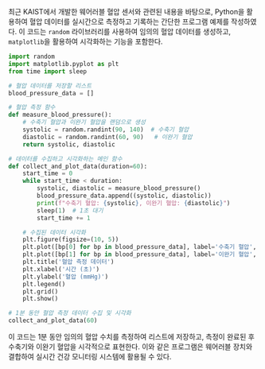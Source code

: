 최근 KAIST에서 개발한 웨어러블 혈압 센서와 관련된 내용을 바탕으로, Python을 활용하여 혈압 데이터를 실시간으로 측정하고 기록하는 간단한 프로그램 예제를 작성하였다. 이 코드는 `random` 라이브러리를 사용하여 임의의 혈압 데이터를 생성하고, `matplotlib`을 활용하여 시각화하는 기능을 포함한다.

```python
import random
import matplotlib.pyplot as plt
from time import sleep

# 혈압 데이터를 저장할 리스트
blood_pressure_data = []

# 혈압 측정 함수
def measure_blood_pressure():
    # 수축기 혈압과 이완기 혈압을 랜덤으로 생성
    systolic = random.randint(90, 140)  # 수축기 혈압
    diastolic = random.randint(60, 90)   # 이완기 혈압
    return systolic, diastolic

# 데이터를 수집하고 시각화하는 메인 함수
def collect_and_plot_data(duration=60):
    start_time = 0
    while start_time < duration:
        systolic, diastolic = measure_blood_pressure()
        blood_pressure_data.append((systolic, diastolic))
        print(f"수축기 혈압: {systolic}, 이완기 혈압: {diastolic}")
        sleep(1)  # 1초 대기
        start_time += 1

    # 수집된 데이터 시각화
    plt.figure(figsize=(10, 5))
    plt.plot([bp[0] for bp in blood_pressure_data], label='수축기 혈압', color='red')
    plt.plot([bp[1] for bp in blood_pressure_data], label='이완기 혈압', color='blue')
    plt.title('혈압 측정 데이터')
    plt.xlabel('시간 (초)')
    plt.ylabel('혈압 (mmHg)')
    plt.legend()
    plt.grid()
    plt.show()

# 1분 동안 혈압 측정 데이터 수집 및 시각화
collect_and_plot_data(60)
```

이 코드는 1분 동안 임의의 혈압 수치를 측정하여 리스트에 저장하고, 측정이 완료된 후 수축기와 이완기 혈압을 시각적으로 표현한다. 이와 같은 프로그램은 웨어러블 장치와 결합하여 실시간 건강 모니터링 시스템에 활용될 수 있다.